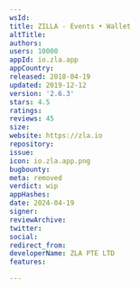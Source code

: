 ```yaml
---
wsId: 
title: ZILLA - Events • Wallet
altTitle: 
authors: 
users: 10000
appId: io.zla.app
appCountry: 
released: 2018-04-19
updated: 2019-12-12
version: '2.6.3'
stars: 4.5
ratings: 
reviews: 45
size: 
website: https://zla.io
repository: 
issue: 
icon: io.zla.app.png
bugbounty: 
meta: removed
verdict: wip
appHashes: 
date: 2024-04-19
signer: 
reviewArchive: 
twitter: 
social: 
redirect_from: 
developerName: ZLA PTE LTD
features: 

---
```


